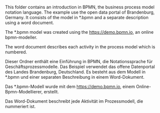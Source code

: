 This folder contains an introduction in BPMN, the business process model notation language.
The example use the open data portal of Brandenburg, Germany.
It consists of the model in *.bpmn and a separate description using a word document.

The *.bpmn model was created using the https://demo.bpmn.io, an online bpmn-modeller.

The word document describes each activity in the process model which is numbered.


Dieser Ordner enthält eine Einführung in BPMN, die Notationssprache für Geschäftsprozessmodelle.
Das Beispiel verwendet das offene Datenportal des Landes Brandenburg, Deutschland.
Es besteht aus dem Modell in *.bpmn und einer separaten Beschreibung in einem Word-Dokument.

Das *.bpmn-Modell wurde mit dem https://demo.bpmn.io, einem Online-Bpmn-Modellierer, erstellt.

Das Word-Dokument beschreibt jede Aktivität im Prozessmodell, die nummeriert ist.

